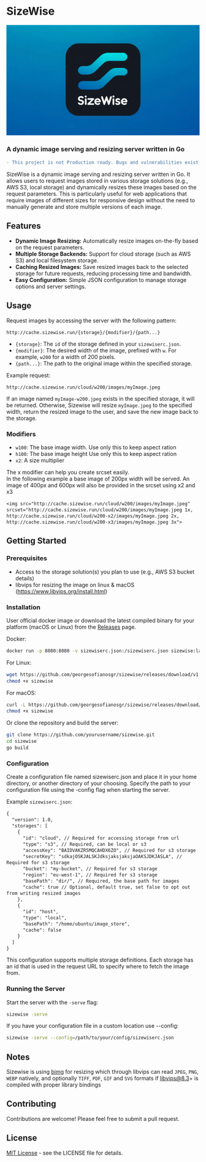 # SizeWise

<img src="logo.webp" width="600">

### A dynamic image serving and resizing server written in Go
```diff
- This project is not Production ready. Bugs and vulnerabilities exist.
```

SizeWise is a dynamic image serving and resizing server written in Go. It allows users to request images stored in various storage solutions (e.g., AWS S3, local storage) and dynamically resizes these images based on the request parameters. This is particularly useful for web applications that require images of different sizes for responsive design without the need to manually generate and store multiple versions of each image.

## Features

- **Dynamic Image Resizing:** Automatically resize images on-the-fly based on the request parameters.
- **Multiple Storage Backends:** Support for cloud storage (such as AWS S3) and local filesystem storage.
- **Caching Resized Images:** Save resized images back to the selected storage for future requests, reducing processing time and bandwidth.
- **Easy Configuration:** Simple JSON configuration to manage storage options and server settings.

## Usage

Request images by accessing the server with the following pattern:

```
http://cache.sizewise.run/{storage}/{modifier}/{path...}
```

- `{storage}`: The `id` of the storage defined in your `sizewiserc.json`.
- `{modifier}`: The desired width of the image, prefixed with `w`. For example, `w200` for a width of 200 pixels.
- `{path...}`: The path to the original image within the specified storage.

Example request:

```
http://cache.sizewise.run/cloud/w200/images/myImage.jpeg
```

If an image named `myImage-w200.jpeg` exists in the specified storage, it will be returned. Otherwise, Sizewise will resize `myImage.jpeg` to the specified width, return the resized image to the user, and save the new image back to the storage.

### Modifiers

- `w100`: The base image width. Use only this to keep aspect ration
- `h100`: The base image height Use only this to keep aspect ration
- `x2`: A size multiplier

The x modifier can help you create srcset easily.  
In the following example a base image of 200px width will be served. An image of 400px and 600px will also be provided in the srcset using x2 and x3

```
<img src="http://cache.sizewise.run/cloud/w200/images/myImage.jpeg" srcset="http://cache.sizewise.run/cloud/w200/images/myImage.jpeg 1x, http://cache.sizewise.run/cloud/w200-x2/images/myImage.jpeg 2x, http://cache.sizewise.run/cloud/w200-x3/images/myImage.jpeg 3x">
```

## Getting Started

### Prerequisites

- Access to the storage solution(s) you plan to use (e.g., AWS S3 bucket details)
- libvips for resizing the image on linux & macOS (https://www.libvips.org/install.html)

### Installation

User official docker image or download the latest compiled binary for your platform (macOS or Linux) from the [Releases](https://github.com/georgesofianosgr/sizewise/releases) page.

Docker:

```sh
docker run -p 8080:8080 -v sizewiserc.json:/sizewiserc.json sizewise:latest
```

For Linux:

```sh
wget https://github.com/georgesofianosgr/sizewise/releases/download/v1.0/sizewise-linux-amd64 -o sizewise
chmod +x sizewise
```

For macOS:

```sh
curl -L https://github.com/georgesofianosgr/sizewise/releases/download/v1.0/sizewise-macos-amd64 -o sizewise
chmod +x sizewise
```

Or clone the repository and build the server:

```sh
git clone https://github.com/yourusername/sizewise.git
cd sizewise
go build
```

### Configuration

Create a configuration file named sizewiserc.json and place it in your home directory, or another directory of your choosing. Specify the path to your configuration file using the -config flag when starting the server.

Example `sizewiserc.json`:

```jsonc
{
  "version": 1.0,
  "storages": [
    {
      "id": "cloud", // Required for accessing storage from url
      "type": "s3", // Required, can be local or s3
      "accessKey": "BAIDVAKZR5MQCAHDX6ZO", // Required for s3 storage
      "secretKey": "sdkajOSKJALSKJdksjaksjaksjaOAKSJDKJASLA", // Required for s3 storage
      "bucket": "my-bucket", // Required for s3 storage
      "region": "eu-west-1", // Required for s3 storage
      "basePath": "dir/", // Required, the base path for images
      "cache": true // Optional, default true, set false to opt out from writing resized images
    },
    {
      "id": "host",
      "type": "local",
      "basePath": "/home/ubuntu/image_store",
      "cache": false
    }
  ]
}
```

This configuration supports multiple storage definitions. Each storage has an id that is used in the request URL to specify where to fetch the image from.

### Running the Server

Start the server with the `-serve` flag:

```sh
sizewise -serve
```

If you have your configuration file in a custom location use --config:

```sh
sizewise -serve --config=/path/to/your/config/sizewiserc.json
```

## Notes

Sizewise is using [bimg](https://github.com/h2non/bimg) for resizing which through libvips can read `JPEG`, `PNG`, `WEBP` natively, and optionally `TIFF`, `PDF`, `GIF` and `SVG` formats if libvips@8.3+ is compiled with proper library bindings

## Contributing

Contributions are welcome! Please feel free to submit a pull request.

## License

[MIT License](LICENSE) - see the LICENSE file for details.

```

```

